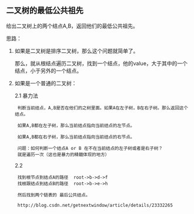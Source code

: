 ## 二叉树的最低公共祖先

给出二叉树上的两个结点A,B，返回他们的最低公共祖先。


思路：

1. 如果是二叉树是排序二叉树，那么这个问题就简单了。

    那么，就从根结点遍历二叉树，找到一个结点，他的value，大于其中的一个结点，小于另外的一个结点。

2. 如果是一个普通的二叉树：
    
    2.1 暴力法

        判断当前结点，A,B是否在他们的之树里面。如果A在左子树，B在右子树。那么返回这个结点。
        
        如果A,B都在左子树，那么当前结点指向当前结点的左节点。

        如果A,B都在右子树，那么当前结点指向当前结点的右节点。

        问题：如何判断一个结点A or B 在不在当前结点的左子树或者是右子树？
        就是遍历一次（这也是暴力的精髓体现的地方）
        

    2.2 

        找到根节点到结点A的路径  root->b->d->f
        找根跟结点到结点B的路径  root->b->e->h

        然后找到两个链表的 最后公共结点。

        http://blog.csdn.net/getnextwindow/article/details/23332265

